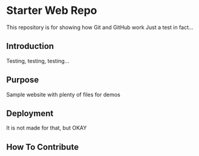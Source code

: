 # Starter Web Repo

This repository is for showing how Git and GitHub work
Just a test in fact...

## Introduction

Testing, testing, testing...

## Purpose

Sample website with plenty of files for demos

## Deployment

It is not made for that, but OKAY

## How To Contribute